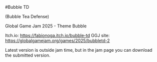 #Bubble TD

(Bubble Tea Defense)

Global Game Jam 2025 - Theme Bubble

Itch.io: https://fabionoga.itch.io/bubble-td
GGJ site: https://globalgamejam.org/games/2025/bubbletd-2

Latest version is outside jam time, but in the jam page you can download the submitted version.
